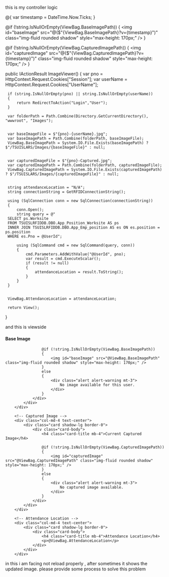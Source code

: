this is my controller logic 

@{
    var timestamp = DateTime.Now.Ticks;
}

<!-- Base Image -->
@if (!string.IsNullOrEmpty(ViewBag.BaseImagePath))
{
    <img id="baseImage" src="@($"{ViewBag.BaseImagePath}?v={timestamp}")" class="img-fluid rounded shadow" style="max-height: 170px;" />
}

<!-- Captured Image -->
@if (!string.IsNullOrEmpty(ViewBag.CapturedImagePath))
{
    <img id="capturedImage" src="@($"{ViewBag.CapturedImagePath}?v={timestamp}")" class="img-fluid rounded shadow" style="max-height: 170px;" />
}
 
public IActionResult ImageViewer()
 {
     var pno = HttpContext.Request.Cookies["Session"];
     var userName = HttpContext.Request.Cookies["UserName"];

     if (string.IsNullOrEmpty(pno) || string.IsNullOrEmpty(userName))
     {
         return RedirectToAction("Login","User");
     }

     var folderPath = Path.Combine(Directory.GetCurrentDirectory(), "wwwroot", "Images");

    
     var baseImageFile = $"{pno}-{userName}.jpg";
     var baseImagePath = Path.Combine(folderPath, baseImageFile);
     ViewBag.BaseImagePath = System.IO.File.Exists(baseImagePath) ? $"/TSUISLARS/Images/{baseImageFile}" : null;

     
     var capturedImageFile = $"{pno}-Captured.jpg";
     var capturedImagePath = Path.Combine(folderPath, capturedImageFile);
     ViewBag.CapturedImagePath = System.IO.File.Exists(capturedImagePath) ? $"/TSUISLARS/Images/{capturedImageFile}" : null;

     
     string attendanceLocation = "N/A";
     string connectionString = GetRFIDConnectionString();

     using (SqlConnection conn = new SqlConnection(connectionString))
     {
         conn.Open();
         string query = @"
     SELECT ps.Worksite 
     FROM TSUISLRFIDDB.DBO.App_Position_Worksite AS ps
     INNER JOIN TSUISLRFIDDB.DBO.App_Emp_position AS es ON es.position = ps.position
     WHERE es.Pno = @UserId";

         using (SqlCommand cmd = new SqlCommand(query, conn))
         {
             cmd.Parameters.AddWithValue("@UserId", pno);
             var result = cmd.ExecuteScalar();
             if (result != null)
             {
                 attendanceLocation = result.ToString();
             }
         }
     }


     ViewBag.AttendanceLocation = attendanceLocation;

     return View();
 }

and this is viewside 
<div class="container mt-5">
    <div class="row justify-content-center">
        <!-- Base Image -->
        <div class="col-md-4 text-center">
            <div class="card shadow-lg border-0">
                <div class="card-body">
                    <h4 class="card-title mb-4">Base Image</h4>

                    @if (!string.IsNullOrEmpty(ViewBag.BaseImagePath))
                    {
                        <img id="baseImage" src="@ViewBag.BaseImagePath" class="img-fluid rounded shadow" style="max-height: 170px;" />
                    }
                    else
                    {
                        <div class="alert alert-warning mt-3">
                            No image available for this user.
                        </div>
                    }
                </div>
            </div>
        </div>

        <!-- Captured Image -->
        <div class="col-md-4 text-center">
            <div class="card shadow-lg border-0">
                <div class="card-body">
                    <h4 class="card-title mb-4">Current Captured Image</h4>

                    @if (!string.IsNullOrEmpty(ViewBag.CapturedImagePath))
                    {
                        <img id="capturedImage" src="@ViewBag.CapturedImagePath" class="img-fluid rounded shadow" style="max-height: 170px;" />
                    }
                    else
                    {
                        <div class="alert alert-warning mt-3">
                            No captured image available.
                        </div>
                    }
                </div>
            </div>
        </div>

        <!-- Attendance Location -->
        <div class="col-md-4 text-center">
            <div class="card shadow-lg border-0">
                <div class="card-body">
                    <h4 class="card-title mb-4">Attendance Location</h4>
                    <p>@ViewBag.AttendanceLocation</p>
                </div>
            </div>
        </div>

in this i am facing not reload properly , after sometimes it shows the updated image. please provide some process to solve this problem
    </div>
</div>
